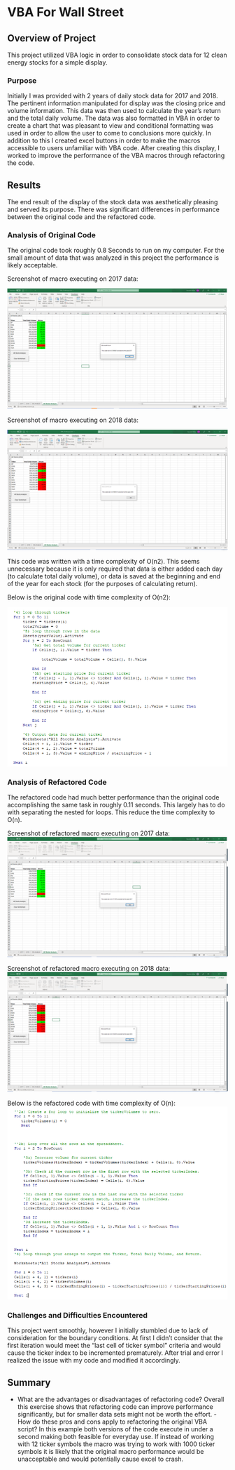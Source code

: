 # VBA For Wall Street

## Overview of Project

This project utilized VBA logic in order to consolidate stock data for 12 clean energy stocks for a simple display.

### Purpose
Initially I was provided with 2 years of daily stock data for 2017 and 2018. The pertinent information manipulated for display was the closing price and volume information. This data was then used to calculate the year’s return and the total daily volume. The data was also formatted in VBA in order to create a chart that was pleasant to view and conditional formatting was used in order to allow the user to come to conclusions more quickly. In addition to this I created excel buttons in order to make the macros accessible to users unfamiliar with VBA code. After creating this display, I worked to improve the performance of the VBA macros through refactoring the code.

## Results
The end result of the display of the stock data was aesthetically pleasing and served its purpose. There was significant differences in performance between the original code and the refactored code.

### Analysis of Original Code
The original code took roughly 0.8 Seconds to run on my computer. For the small amount of data that was analyzed in this project the performance is likely acceptable. 

Screenshot of macro executing on 2017 data:

![](Resources/All_Stocks_VBA_Challenge_2017.PNG)

Screenshot of macro executing on 2018 data:

![](Resources/All_Stocks_VBA_Challenge_2018.PNG)

This code was written with a time complexity of O(n2).  This seems unnecessary because it is only required that data is either added each day (to calculate total daily volume), or data is saved at the beginning and end of the year for each stock (for the purposes of calculating return). 

Below is the original code with time complexity of O(n2):

![](Resources/Original_Code.PNG)

### Analysis of Refactored Code
The refactored code had much better performance than the original code accomplishing the same task in roughly 0.11 seconds. This largely has to do with separating the nested for loops. This reduce the time complexity to O(n). 

Screenshot of refactored macro executing on 2017 data:
![](Resources/VBA_Challenge_2017.png)

Screenshot of refactored macro executing on 2018 data:
![](Resources/VBA_Challenge_2018.PNG)

Below is the refactored code with time complexity of O(n):
![](Resources/Refactored_Code.PNG)

### Challenges and Difficulties Encountered
This project went smoothly, however I initially stumbled due to lack of consideration for the boundary conditions. At first I didn’t consider that the first iteration would meet the “last cell of ticker symbol” criteria and would cause the ticker index to be incremented prematurely. After trial and error I realized the issue with my code and modified it accordingly.
## Summary

- What are the advantages or disadvantages of refactoring code?
Overall this exercise shows that refactoring code can improve performance significantly, but for smaller data sets might not be worth the effort. 
-How do these pros and cons apply to refactoring the original VBA script?
In this example both versions of the code execute in under a second making both feasible for everyday use. If instead of working with 12 ticker symbols the macro was trying to work with 1000 ticker symbols it is likely that the original macro performance would be unacceptable and would potentially cause excel to crash.
